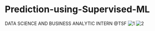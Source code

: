 # Prediction-using-Supervised-ML
DATA SCIENCE AND BUSINESS ANALYTIC INTERN @TSF
![1](https://user-images.githubusercontent.com/84791918/129473551-ba5cc8bb-0469-4ac0-a74d-c3ee7d0cc2a2.png)
![2](https://user-images.githubusercontent.com/84791918/129473570-0a781f1e-1900-4854-af50-8c613d2bff26.png)


